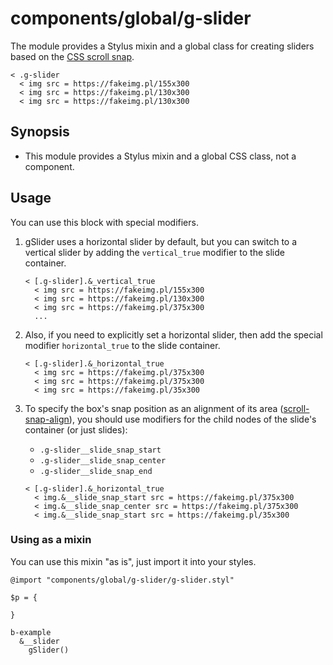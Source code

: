 # components/global/g-slider

The module provides a Stylus mixin and a global class for creating sliders
based on the [CSS scroll snap](https://developer.mozilla.org/en-US/docs/Web/CSS/CSS_scroll_snap).

```
< .g-slider
  < img src = https://fakeimg.pl/155x300
  < img src = https://fakeimg.pl/130x300
  < img src = https://fakeimg.pl/130x300
```

## Synopsis

* This module provides a Stylus mixin and a global CSS class, not a component.

## Usage

You can use this block with special modifiers.

1. gSlider uses a horizontal slider by default, but you can switch to a vertical slider
   by adding the `vertical_true` modifier to the slide container.

   ```
   < [.g-slider].&_vertical_true
     < img src = https://fakeimg.pl/155x300
     < img src = https://fakeimg.pl/130x300
     < img src = https://fakeimg.pl/375x300
     ...
   ```

2. Also, if you need to explicitly set a horizontal slider,
   then add the special modifier `horizontal_true` to the slide container.

   ```
   < [.g-slider].&_horizontal_true
     < img src = https://fakeimg.pl/375x300
     < img src = https://fakeimg.pl/375x300
     < img src = https://fakeimg.pl/35x300
   ```

3. To specify the box's snap position as an alignment of
   its area ([scroll-snap-align](https://www.markdownguide.org/basic-syntax/#links)),
   you should use modifiers for the child nodes of the slide's container (or just slides):

   - `.g-slider__slide_snap_start`
   - `.g-slider__slide_snap_center`
   - `.g-slider__slide_snap_end`

   ```
   < [.g-slider].&_horizontal_true
     < img.&__slide_snap_start src = https://fakeimg.pl/375x300
     < img.&__slide_snap_center src = https://fakeimg.pl/375x300
     < img.&__slide_snap_start src = https://fakeimg.pl/35x300
   ```

### Using as a mixin

You can use this mixin "as is", just import it into your styles.

```stylus
@import "components/global/g-slider/g-slider.styl"

$p = {

}

b-example
  &__slider
    gSlider()
```

